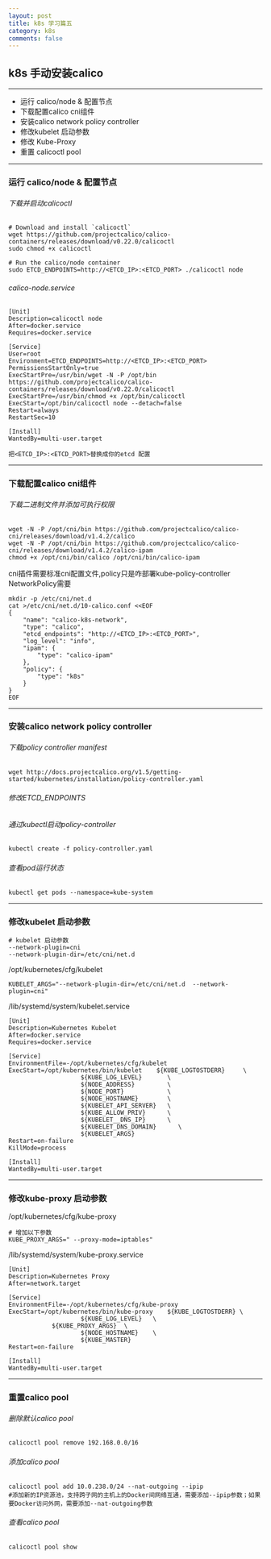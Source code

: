 ```yaml
---
layout: post
title: k8s 学习篇五
category: k8s
comments: false
---
```



## k8s 手动安装calico
---
  * 运行 calico/node & 配置节点 
  * 下载配置calico cni组件
  * 安装calico network policy controller
  * 修改kubelet 启动参数
  * 修改 Kube-Proxy
  * 重置 calicoctl pool
  
---

### 运行 calico/node & 配置节点

###### 下载并启动calicoctl

```
# Download and install `calicoctl`
wget https://github.com/projectcalico/calico-containers/releases/download/v0.22.0/calicoctl 
sudo chmod +x calicoctl

# Run the calico/node container
sudo ETCD_ENDPOINTS=http://<ETCD_IP>:<ETCD_PORT> ./calicoctl node
```

###### calico-node.service

```
[Unit]
Description=calicoctl node
After=docker.service
Requires=docker.service

[Service]
User=root
Environment=ETCD_ENDPOINTS=http://<ETCD_IP>:<ETCD_PORT>
PermissionsStartOnly=true
ExecStartPre=/usr/bin/wget -N -P /opt/bin https://github.com/projectcalico/calico-containers/releases/download/v0.22.0/calicoctl
ExecStartPre=/usr/bin/chmod +x /opt/bin/calicoctl
ExecStart=/opt/bin/calicoctl node --detach=false
Restart=always
RestartSec=10

[Install]
WantedBy=multi-user.target
```

```
把<ETCD_IP>:<ETCD_PORT>替换成你的etcd 配置
```
---

### 下载配置calico cni组件
###### 下载二进制文件并添加可执行权限
```
wget -N -P /opt/cni/bin https://github.com/projectcalico/calico-cni/releases/download/v1.4.2/calico
wget -N -P /opt/cni/bin https://github.com/projectcalico/calico-cni/releases/download/v1.4.2/calico-ipam
chmod +x /opt/cni/bin/calico /opt/cni/bin/calico-ipam
```

cni插件需要标准cni配置文件,policy只是咋部署kube-policy-controller NetworkPolicy需要

```
mkdir -p /etc/cni/net.d
cat >/etc/cni/net.d/10-calico.conf <<EOF
{
    "name": "calico-k8s-network",
    "type": "calico",
    "etcd_endpoints": "http://<ETCD_IP>:<ETCD_PORT>",
    "log_level": "info",
    "ipam": {
        "type": "calico-ipam"
    },
    "policy": {
        "type": "k8s"
    }
}
EOF
```

------------------------------------

### 安装calico network policy controller
###### 下载policy controller manifest
```
wget http://docs.projectcalico.org/v1.5/getting-started/kubernetes/installation/policy-controller.yaml
```
######  修改ETCD_ENDPOINTS


###### 通过kubectl启动policy-controller
```
kubectl create -f policy-controller.yaml
```

###### 查看pod运行状态
```
kubectl get pods --namespace=kube-system
```

---
### 修改kubelet 启动参数
```
# kubelet 启动参数
--network-plugin=cni
--network-plugin-dir=/etc/cni/net.d
```

/opt/kubernetes/cfg/kubelet

```
KUBELET_ARGS="--network-plugin-dir=/etc/cni/net.d  --network-plugin=cni"
```

/lib/systemd/system/kubelet.service

```
[Unit]
Description=Kubernetes Kubelet
After=docker.service
Requires=docker.service

[Service]
EnvironmentFile=-/opt/kubernetes/cfg/kubelet
ExecStart=/opt/kubernetes/bin/kubelet    ${KUBE_LOGTOSTDERR}     \
                    ${KUBE_LOG_LEVEL}       \
                    ${NODE_ADDRESS}         \
                    ${NODE_PORT}            \
                    ${NODE_HOSTNAME}        \
                    ${KUBELET_API_SERVER}   \
                    ${KUBE_ALLOW_PRIV}      \
                    ${KUBELET__DNS_IP}      \
                    ${KUBELET_DNS_DOMAIN}      \
                    ${KUBELET_ARGS}
Restart=on-failure
KillMode=process

[Install]
WantedBy=multi-user.target
```

---
### 修改kube-proxy 启动参数

/opt/kubernetes/cfg/kube-proxy

```
# 增加以下参数
KUBE_PROXY_ARGS=" --proxy-mode=iptables"
```

/lib/systemd/system/kube-proxy.service

```
[Unit]
Description=Kubernetes Proxy
After=network.target

[Service]
EnvironmentFile=-/opt/kubernetes/cfg/kube-proxy
ExecStart=/opt/kubernetes/bin/kube-proxy    ${KUBE_LOGTOSTDERR} \
                    ${KUBE_LOG_LEVEL}   \
		    ${KUBE_PROXY_ARGS}  \
                    ${NODE_HOSTNAME}    \
                    ${KUBE_MASTER}
Restart=on-failure

[Install]
WantedBy=multi-user.target
```
---
### 重置calico  pool
###### 删除默认calico pool
```
calicoctl pool remove 192.168.0.0/16
```
###### 添加calico pool
```
calicoctl pool add 10.0.238.0/24 --nat-outgoing --ipip  
#添加新的IP资源池，支持跨子网的主机上的Docker间网络互通，需要添加--ipip参数；如果要Docker访问外网，需要添加--nat-outgoing参数
```
###### 查看calico pool
```
calicoctl pool show
```
